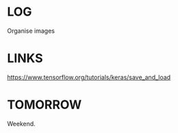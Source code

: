 # LOG
Organise images
# LINKS
https://www.tensorflow.org/tutorials/keras/save_and_load
# TOMORROW
Weekend.
